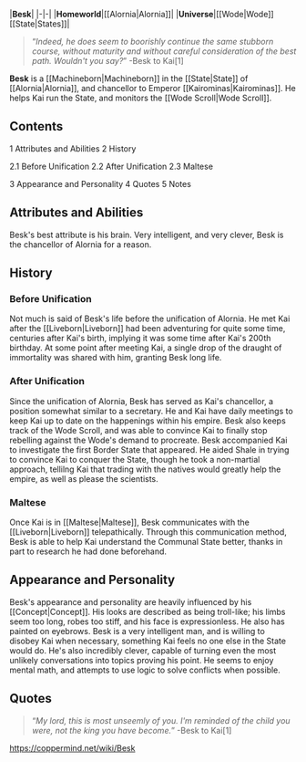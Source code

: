 |**Besk**|
|-|-|
|**Homeworld**|[[Alornia\|Alornia]]|
|**Universe**|[[Wode\|Wode]] [[State\|States]]|

>“*Indeed, he does seem to boorishly continue the same stubborn course, without maturity and without careful consideration of the best path. Wouldn't you say?*”
\-Besk to Kai[1]


**Besk** is a [[Machineborn\|Machineborn]] in the [[State\|State]] of [[Alornia\|Alornia]], and chancellor to Emperor [[Kairominas\|Kairominas]]. He helps Kai run the State, and monitors the [[Wode Scroll\|Wode Scroll]].

## Contents

1 Attributes and Abilities
2 History

2.1 Before Unification
2.2 After Unification
2.3 Maltese


3 Appearance and Personality
4 Quotes
5 Notes


## Attributes and Abilities
Besk's best attribute is his brain. Very intelligent, and very clever, Besk is the chancellor of Alornia for a reason.

## History
### Before Unification
Not much is said of Besk's life before the unification of Alornia. He met Kai after the [[Liveborn\|Liveborn]] had been adventuring for quite some time, centuries after Kai's birth, implying it was some time after Kai's 200th birthday. At some point after meeting Kai, a single drop of the draught of immortality was shared with him, granting Besk long life.

### After Unification
Since the unification of Alornia, Besk has served as Kai's chancellor, a position somewhat similar to a secretary. He and Kai have daily meetings to keep Kai up to date on the happenings within his empire. Besk also keeps track of the Wode Scroll, and was able to convince Kai to finally stop rebelling against the Wode's demand to procreate.
Besk accompanied Kai to investigate the first Border State that appeared. He aided Shale in trying to convince Kai to conquer the State, though he took a non-martial approach, tellilng Kai that trading with the natives would greatly help the empire, as well as please the scientists.

### Maltese
Once Kai is in [[Maltese\|Maltese]], Besk communicates with the [[Liveborn\|Liveborn]] telepathically. Through this communication method, Besk is able to help Kai understand the Communal State better, thanks in part to research he had done beforehand.

## Appearance and Personality
Besk's appearance and personality are heavily influenced by his [[Concept\|Concept]]. His looks are described as being troll-like; his limbs seem too long, robes too stiff, and his face is expressionless. He also has painted on eyebrows.
Besk is a very intelligent man, and is willing to disobey Kai when necessary, something Kai feels no one else in the State would do. He's also incredibly clever, capable of turning even the most unlikely conversations into topics proving his point. He seems to enjoy mental math, and attempts to use logic to solve conflicts when possible.

## Quotes
>“*My lord, this is most unseemly of you. I'm reminded of the child you were, not the king you have become.*”
\-Besk to Kai[1]




https://coppermind.net/wiki/Besk